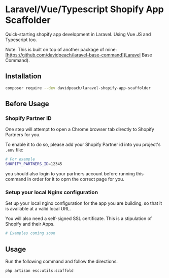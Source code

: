 # Laravel/Vue/Typescript Shopify App Scaffolder

Quick-starting shopify app development in Laravel. Using Vue JS and Typescript too.

Note: This is built on top of another package of mine: [https://github.com/davidpeach/laravel-base-command](Laravel Base Command).

## Installation

```bash
composer require --dev davidpeach/laravel-shopify-app-scaffolder
```

## Before Usage

### Shopify Partner ID
One step will attempt to open a Chrome browser tab directly to Shopify Partners for you.

To enable it to do so, please add your Shopify Partner id into you project's `.env` file:
```bash
# For example
SHOPIFY_PARTNERS_ID=12345
```

you should also login to your partners account before running this command in order for it to oprn the correct page for you.

### Setup your local Nginx configuration
Set up your local nginx configuration for the app you are building, so that it is available at a valid local URL.

You will also need a self-signed SSL certificate. This is a stipulation of Shopify and their Apps.

```bash
# Examples coming soon
```


## Usage

Run the following command and follow the directions.

```bash
php artisan esc:utils:scaffold
```
